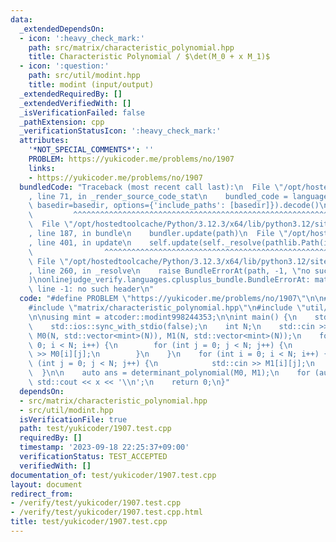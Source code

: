 ```yaml
---
data:
  _extendedDependsOn:
  - icon: ':heavy_check_mark:'
    path: src/matrix/characteristic_polynomial.hpp
    title: Characteristic Polynomial / $\det(M_0 + x M_1)$
  - icon: ':question:'
    path: src/util/modint.hpp
    title: modint (input/output)
  _extendedRequiredBy: []
  _extendedVerifiedWith: []
  _isVerificationFailed: false
  _pathExtension: cpp
  _verificationStatusIcon: ':heavy_check_mark:'
  attributes:
    '*NOT_SPECIAL_COMMENTS*': ''
    PROBLEM: https://yukicoder.me/problems/no/1907
    links:
    - https://yukicoder.me/problems/no/1907
  bundledCode: "Traceback (most recent call last):\n  File \"/opt/hostedtoolcache/Python/3.12.3/x64/lib/python3.12/site-packages/onlinejudge_verify/documentation/build.py\"\
    , line 71, in _render_source_code_stat\n    bundled_code = language.bundle(stat.path,\
    \ basedir=basedir, options={'include_paths': [basedir]}).decode()\n          \
    \         ^^^^^^^^^^^^^^^^^^^^^^^^^^^^^^^^^^^^^^^^^^^^^^^^^^^^^^^^^^^^^^^^^^^^^^^^^^^^^^^^^\n\
    \  File \"/opt/hostedtoolcache/Python/3.12.3/x64/lib/python3.12/site-packages/onlinejudge_verify/languages/cplusplus.py\"\
    , line 187, in bundle\n    bundler.update(path)\n  File \"/opt/hostedtoolcache/Python/3.12.3/x64/lib/python3.12/site-packages/onlinejudge_verify/languages/cplusplus_bundle.py\"\
    , line 401, in update\n    self.update(self._resolve(pathlib.Path(included), included_from=path))\n\
    \                ^^^^^^^^^^^^^^^^^^^^^^^^^^^^^^^^^^^^^^^^^^^^^^^^^^^^^^^^^\n \
    \ File \"/opt/hostedtoolcache/Python/3.12.3/x64/lib/python3.12/site-packages/onlinejudge_verify/languages/cplusplus_bundle.py\"\
    , line 260, in _resolve\n    raise BundleErrorAt(path, -1, \"no such header\"\
    )\nonlinejudge_verify.languages.cplusplus_bundle.BundleErrorAt: matrix/characteristic_polynomial.hpp:\
    \ line -1: no such header\n"
  code: "#define PROBLEM \"https://yukicoder.me/problems/no/1907\"\n\n#include <iostream>\n\
    #include \"matrix/characteristic_polynomial.hpp\"\n#include \"util/modint.hpp\"\
    \n\nusing mint = atcoder::modint998244353;\n\nint main() {\n    std::cin.tie(0);\n\
    \    std::ios::sync_with_stdio(false);\n    int N;\n    std::cin >> N;\n    std::vector<std::vector<mint>>\
    \ M0(N, std::vector<mint>(N)), M1(N, std::vector<mint>(N));\n    for (int i =\
    \ 0; i < N; i++) {\n        for (int j = 0; j < N; j++) {\n            std::cin\
    \ >> M0[i][j];\n        }\n    }\n    for (int i = 0; i < N; i++) {\n        for\
    \ (int j = 0; j < N; j++) {\n            std::cin >> M1[i][j];\n        }\n  \
    \  }\n\n    auto ans = determinant_polynomial(M0, M1);\n    for (auto& x : ans)\
    \ std::cout << x << '\\n';\n    return 0;\n}"
  dependsOn:
  - src/matrix/characteristic_polynomial.hpp
  - src/util/modint.hpp
  isVerificationFile: true
  path: test/yukicoder/1907.test.cpp
  requiredBy: []
  timestamp: '2023-09-18 22:25:37+09:00'
  verificationStatus: TEST_ACCEPTED
  verifiedWith: []
documentation_of: test/yukicoder/1907.test.cpp
layout: document
redirect_from:
- /verify/test/yukicoder/1907.test.cpp
- /verify/test/yukicoder/1907.test.cpp.html
title: test/yukicoder/1907.test.cpp
---
```

